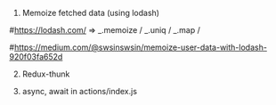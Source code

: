1. Memoize fetched data (using lodash)

  #https://lodash.com/ => _.memoize / _.uniq / _.map / 

  #https://medium.com/@swsinswsin/memoize-user-data-with-lodash-920f03fa652d

2. Redux-thunk

3. async, await in actions/index.js
